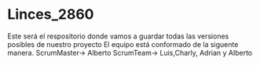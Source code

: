 # Linces_2860
Este será el respositorio donde vamos a guardar todas las versiones posibles de nuestro proyecto
El equipo está conformado de la siguente manera.
ScrumMaster-> Alberto
ScrumTeam-> Luis,Charly, Adrian y Alberto


